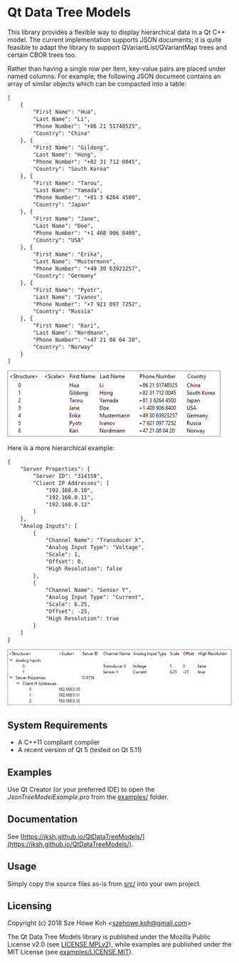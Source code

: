 Qt Data Tree Models
===================

This library provides a flexible way to display hierarchical data in a Qt C++
model. The current implementation supports JSON documents; it is quite feasible
to adapt the library to support QVariantList/QVariantMap trees and certain CBOR
trees too.

Rather than having a single row per item, key-value pairs are placed under named
columns. For example, the following JSON document contains an array of similar
objects which can be compacted into a table:

    [
        {
            "First Name": "Hua",
            "Last Name": "Li",
            "Phone Number": "+86 21 51748525",
            "Country": "China"
        }, {
            "First Name": "Gildong",
            "Last Name": "Hong",
            "Phone Number": "+82 31 712 0045",
            "Country": "South Korea"
        }, {
            "First Name": "Tarou",
            "Last Name": "Yamada",
            "Phone Number": "+81 3 6264 4500",
            "Country": "Japan"
        }, {
            "First Name": "Jane",
            "Last Name": "Doe",
            "Phone Number": "+1 408 906 8400",
            "Country": "USA"
        }, {
            "First Name": "Erika",
            "Last Name": "Mustermann",
            "Phone Number": "+49 30 63923257",
            "Country": "Germany"
        }, {
            "First Name": "Pyotr",
            "Last Name": "Ivanov",
            "Phone Number": "+7 921 097 7252",
            "Country": "Russia"
        }, {
            "First Name": "Kari",
            "Last Name": "Nordmann",
            "Phone Number": "+47 21 08 04 20",
            "Country": "Norway"
        }
    ]

![Example Table](doc/build/API/html/example_table.png)

Here is a more hierarchical example:

    {
        "Server Properties": {
            "Server ID": "314159",
            "Client IP Addresses": [
                "192.168.0.10",
                "192.168.0.11",
                "192.168.0.12"
            ]
        },
        "Analog Inputs": [
            {
                "Channel Name": "Transducer X",
                "Analog Input Type": "Voltage",
                "Scale": 1,
                "Offset": 0,
                "High Resolution": false
            },
            {
                "Channel Name": "Sensor Y",
                "Analog Input Type": "Current",
                "Scale": 6.25,
                "Offset": -25,
                "High Resolution": true
            }
        ]
    }

![Example Tree](doc/build/API/html/example_tree.png)

System Requirements
-------------------
* A C++11 compliant compiler
* A recent version of Qt 5 (tested on Qt 5.11)

Examples
--------
Use Qt Creator (or your preferred IDE) to open the _JsonTreeModelExample.pro_
from the [examples/](examples) folder.

Documentation
-------------
See [https://jksh.github.io/QtDataTreeModels/](https://jksh.github.io/QtDataTreeModels/).

Usage
-----
Simply copy the source files as-is from [src/](src) into your own project.

Licensing
---------
Copyright (c) 2018 Sze Howe Koh <<szehowe.koh@gmail.com>>

The Qt Data Tree Models library is published under the Mozilla Public License
v2.0 (see [LICENSE.MPLv2](LICENSE.MPLv2)), while examples are published under
the MIT License (see [examples/LICENSE.MIT](examples/LICENSE.MIT)).

